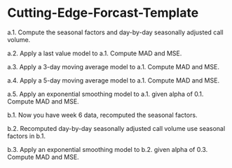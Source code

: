 # Cutting-Edge-Forcast-Template
a.1. Compute the seasonal factors and day-by-day seasonally adjusted call volume.

a.2. Apply a last value model to a.1. Compute MAD and MSE.

a.3. Apply a 3-day moving average model to a.1. Compute MAD and MSE.

a.4. Apply a 5-day moving average model to a.1. Compute MAD and MSE.

a.5. Apply an exponential smoothing model to a.1. given alpha of 0.1. Compute MAD and MSE.

b.1. Now you have week 6 data, recomputed the seasonal factors. 

b.2. Recomputed day-by-day seasonally adjusted call volume use seasonal factors in b.1.

b.3. Apply an exponential smoothing model to b.2. given alpha of 0.3. Compute MAD and MSE.
